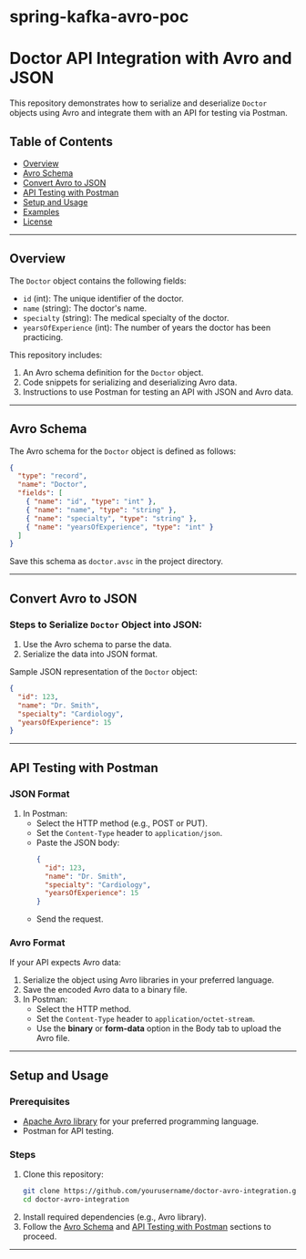 # spring-kafka-avro-poc
# Doctor API Integration with Avro and JSON

This repository demonstrates how to serialize and deserialize `Doctor` objects using Avro and integrate them with an API for testing via Postman.

## Table of Contents
- [Overview](#overview)
- [Avro Schema](#avro-schema)
- [Convert Avro to JSON](#convert-avro-to-json)
- [API Testing with Postman](#api-testing-with-postman)
- [Setup and Usage](#setup-and-usage)
- [Examples](#examples)
- [License](#license)

---

## Overview

The `Doctor` object contains the following fields:
- `id` (int): The unique identifier of the doctor.
- `name` (string): The doctor's name.
- `specialty` (string): The medical specialty of the doctor.
- `yearsOfExperience` (int): The number of years the doctor has been practicing.

This repository includes:
1. An Avro schema definition for the `Doctor` object.
2. Code snippets for serializing and deserializing Avro data.
3. Instructions to use Postman for testing an API with JSON and Avro data.

---

## Avro Schema

The Avro schema for the `Doctor` object is defined as follows:

```json
{
  "type": "record",
  "name": "Doctor",
  "fields": [
    { "name": "id", "type": "int" },
    { "name": "name", "type": "string" },
    { "name": "specialty", "type": "string" },
    { "name": "yearsOfExperience", "type": "int" }
  ]
}
```

Save this schema as `doctor.avsc` in the project directory.

---

## Convert Avro to JSON

### Steps to Serialize `Doctor` Object into JSON:
1. Use the Avro schema to parse the data.
2. Serialize the data into JSON format.

Sample JSON representation of the `Doctor` object:
```json
{
  "id": 123,
  "name": "Dr. Smith",
  "specialty": "Cardiology",
  "yearsOfExperience": 15
}
```

---

## API Testing with Postman

### **JSON Format**
1. In Postman:
   - Select the HTTP method (e.g., POST or PUT).
   - Set the `Content-Type` header to `application/json`.
   - Paste the JSON body:
     ```json
     {
       "id": 123,
       "name": "Dr. Smith",
       "specialty": "Cardiology",
       "yearsOfExperience": 15
     }
     ```
   - Send the request.

### **Avro Format**
If your API expects Avro data:
1. Serialize the object using Avro libraries in your preferred language.
2. Save the encoded Avro data to a binary file.
3. In Postman:
   - Select the HTTP method.
   - Set the `Content-Type` header to `application/octet-stream`.
   - Use the **binary** or **form-data** option in the Body tab to upload the Avro file.

---

## Setup and Usage

### Prerequisites
- [Apache Avro library](https://avro.apache.org/) for your preferred programming language.
- Postman for API testing.

### Steps
1. Clone this repository:
   ```bash
   git clone https://github.com/yourusername/doctor-avro-integration.git
   cd doctor-avro-integration
   ```
2. Install required dependencies (e.g., Avro library).
3. Follow the [Avro Schema](#avro-schema) and [API Testing with Postman](#api-testing-with-postman) sections to proceed.

---

